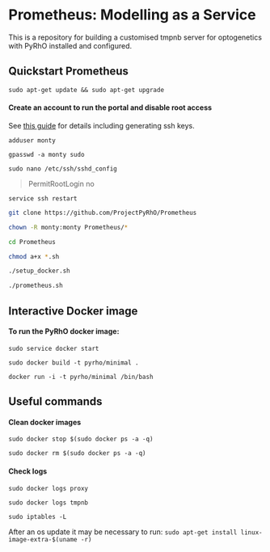 Prometheus: Modelling as a Service
==================================

This is a repository for building a customised tmpnb server for optogenetics with PyRhO installed and configured.

Quickstart Prometheus
---------------------
`sudo apt-get update && sudo apt-get upgrade`
#### Create an account to run the portal and disable root access
See [this guide](https://www.digitalocean.com/community/tutorials/initial-server-setup-with-ubuntu-14-04) for details including generating ssh keys. 

`adduser monty`

`gpasswd -a monty sudo`

`sudo nano /etc/ssh/sshd_config`

> PermitRootLogin no

`service ssh restart`

```bash
git clone https://github.com/ProjectPyRhO/Prometheus

chown -R monty:monty Prometheus/*

cd Prometheus

chmod a+x *.sh

./setup_docker.sh

./prometheus.sh
```

Interactive Docker image
------------------------

#### To run the PyRhO docker image:

`sudo service docker start`

`sudo docker build -t pyrho/minimal .`

`docker run -i -t pyrho/minimal /bin/bash`

Useful commands
---------------

#### Clean docker images
`sudo docker stop $(sudo docker ps -a -q)`

`sudo docker rm $(sudo docker ps -a -q)`

#### Check logs
`sudo docker logs proxy`

`sudo docker logs tmpnb`

`sudo iptables -L`

After an os update it may be necessary to run:
`sudo apt-get install linux-image-extra-$(uname -r)`
